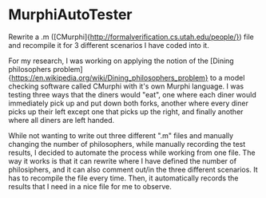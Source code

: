 # MurphiAutoTester
Rewrite a .m ([CMurphi]{http://formalverification.cs.utah.edu/people/}) file and recompile it for 3 different scenarios I have coded into it.

For my research, I was working on applying the notion of the [Dining philosophers problem]{https://en.wikipedia.org/wiki/Dining_philosophers_problem} to a model checking software called CMurphi with it's own Murphi language. I was testing three ways that the diners would "eat", one where each diner would immediately pick up and put down both forks, another where every diner picks up their left except one that picks up the right, and finally another where all diners are left handed.

While not wanting to write out three different ".m" files and manually changing the number of philosophers, while manually recording the test results, I decided to automate the process while working from one file. The way it works is that it can rewrite where I have defined the number of philosiphers, and it can also comment out/in the three different scenarios. It has to recompile the file every time. Then, it automatically records the results that I need in a nice file for me to observe.

